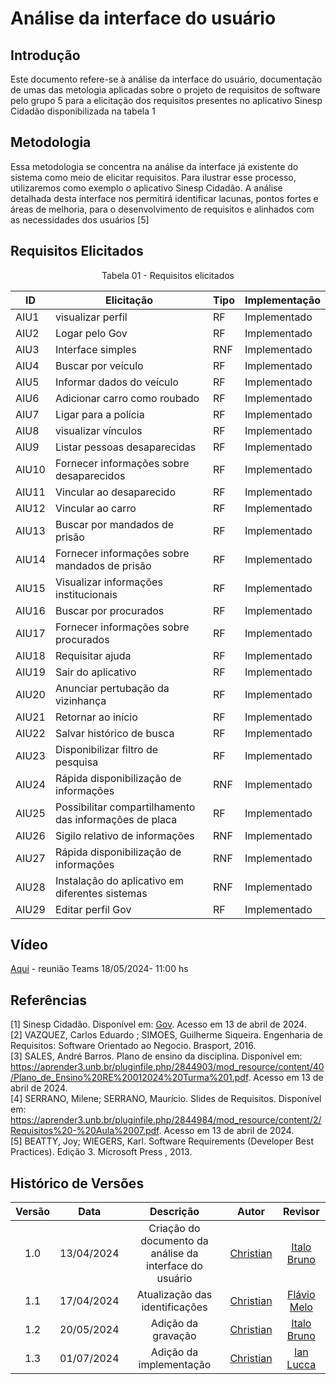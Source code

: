 # Análise da interface do usuário

## Introdução
Este documento refere-se à análise da interface do usuário, documentação de umas das metologia aplicadas sobre o projeto de requisitos de software pelo grupo 5 para a elicitação dos requisitos presentes no aplicativo Sinesp Cidadão disponibilizada na tabela 1

## Metodologia

Essa metodologia se concentra na análise da interface já existente do sistema como meio de elicitar requisitos. Para ilustrar esse processo, utilizaremos como exemplo o aplicativo Sinesp Cidadão. A análise detalhada desta interface nos permitirá identificar lacunas, pontos fortes e áreas de melhoria, 
para o desenvolvimento de requisitos e alinhados com as necessidades dos usuários [5]

## Requisitos Elicitados

<center>

Tabela 01 - Requisitos elicitados

| ID | Elicitação | Tipo | Implementação |
| ---- | ---- |---- | ---- |
| AIU1 | visualizar perfil | RF| Implementado |
| AIU2 | Logar pelo Gov |  RF| Implementado |
| AIU3 | Interface simples  |RNF| Implementado |
| AIU4 | Buscar por veículo | RF| Implementado |
| AIU5 | Informar dados do veículo |  RF| Implementado |
| AIU6 | Adicionar carro como roubado |  RF| Implementado |
| AIU7 | Ligar para a polícia| RF| Implementado|
| AIU8  |visualizar vínculos|  RF| Implementado |
| AIU9 | Listar pessoas desaparecidas|  RF| Implementado |
| AIU10 | Fornecer informações sobre desaparecidos|RF| Implementado |
| AIU11  | Vincular ao desaparecido | RF| Implementado |
| AIU12  | Vincular ao carro | RF| Implementado |
| AIU13  | Buscar por mandados de prisão| RF| Implementado |
| AIU14  | Fornecer informações sobre mandados de prisão| RF| Implementado |
| AIU15  | Visualizar informações institucionais | RF| Implementado |
| AIU16  | Buscar por procurados | RF| Implementado |
| AIU17  | Fornecer informações sobre procurados | RF| Implementado |
| AIU18  | Requisitar ajuda | RF| Implementado |
| AIU19  | Sair do aplicativo| RF| Implementado |
| AIU20  | Anunciar pertubação da vizinhança | RF| Implementado|
| AIU21  | Retornar ao início | RF| Implementado |
| AIU22  | Salvar histórico de busca | RF| Implementado |
| AIU23  | Disponibilizar filtro de pesquisa | RF| Implementado |
| AIU24  | Rápida disponibilização de informações | RNF| Implementado |
| AIU25  | Possibilitar compartilhamento das informações de placa | RF| Implementado |
| AIU26  | Sigilo relativo de informações | RNF| Implementado |
| AIU27  | Rápida disponibilização de informações | RNF| Implementado |
| AIU28  | Instalação do aplicativo em diferentes sistemas | RNF| Implementado |
| AIU29  | Editar perfil Gov | RF| Implementado |


</center>

## Vídeo
[Aqui](https://www.youtube.com/watch?v=_VNYyFgZD9A) - reunião Teams 18/05/2024- 11:00 hs

## Referências
[1] Sinesp Cidadão. Disponível em: [Gov](https://www.gov.br/pt-br/apps/sinesp-cidadao). Acesso em 13 de abril de 2024.</br>
[2] VAZQUEZ, Carlos Eduardo ; SIMOES, Guilherme Siqueira. Engenharia de Requisitos: Software Orientado ao Negocio.  Brasport, 2016.</br>
[3] SALES, André Barros. Plano de ensino da disciplina. Disponível em: <https://aprender3.unb.br/pluginfile.php/2844903/mod_resource/content/40/Plano_de_Ensino%20RE%20012024%20Turma%201.pdf>. Acesso em 13 de abril de 2024.</br>
[4] SERRANO, Milene; SERRANO, Maurício. Slides de Requisitos. Disponível em: <https://aprender3.unb.br/pluginfile.php/2844984/mod_resource/content/2/Requisitos%20-%20Aula%2007.pdf>. Acesso em 13 de abril de 2024.</br>
[5] BEATTY, Joy; WIEGERS, Karl. Software Requirements (Developer Best Practices). Edição 3. Microsoft Press , 2013.
## Histórico de Versões
| Versão | Data | Descrição | Autor | Revisor |
| :----: | :--: | :-------: | :---: | :-----: |
| 1.0 | 13/04/2024 | Criação do documento da análise da interface do usuário | [Christian](https://github.com/crstyhs)| [Italo Bruno](https://github.com/ItaloBrunoM) |
| 1.1 | 17/04/2024 | Atualização das identificações | [Christian](https://github.com/crstyhs)| [Flávio Melo](https://github.com/flavioovatsug) |
| 1.2 | 20/05/2024 | Adição da gravação | [Christian](https://github.com/crstyhs)| [Italo Bruno](https://github.com/ItaloBrunoM) |
| 1.3 | 01/07/2024 | Adição da implementação | [Christian](https://github.com/crstyhs)| [Ian Lucca](https://github.com/IanLucca12) |

